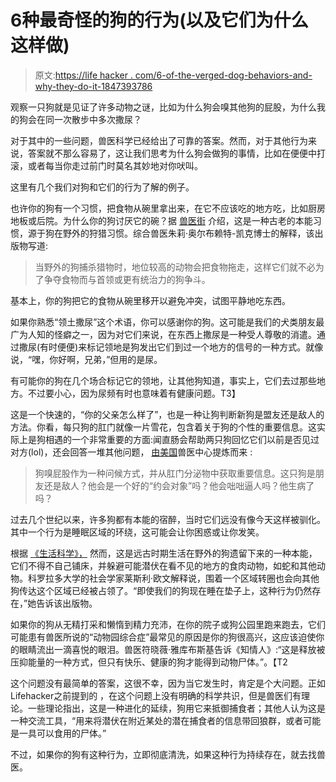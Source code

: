 # 6种最奇怪的狗的行为(以及它们为什么这样做)

> 原文:[https://life hacker . com/6-of-the-verged-dog-behaviors-and-why-they-do-it-1847393786](https://lifehacker.com/6-of-the-weirdest-dog-behaviors-and-why-they-do-it-1847393786)

观察一只狗就是见证了许多动物之谜，比如为什么狗会嗅其他狗的屁股，为什么我的狗会在同一次散步中多次撒尿？

对于其中的一些问题，兽医科学已经给出了可靠的答案。然而，对于其他行为来说，答案就不那么容易了，这让我们思考为什么狗会做狗的事情，比如在便便中打滚，或者每当你走过前门时莫名其妙地对你吠叫。

这里有几个我们对狗和它们的行为了解的例子。

也许你的狗有一个习惯，把食物从碗里拿出来，在它不应该吃的地方吃，比如厨房地板或后院。为什么你的狗讨厌它的碗？据 [兽医街](http://www.vetstreet.com/our-pet-experts/why-does-my-dog-eat-his-food-away-from-his-bowl) 介绍，这是一种古老的本能习惯，源于狗在野外的狩猎习惯。综合兽医朱莉·奥尔布赖特-凯克博士的解释，该出版物写道:

> 当野外的狗捕杀猎物时，地位较高的动物会把食物拖走，这样它们就不必为了争夺食物而与首领或更有统治力的狗争斗。

基本上，你的狗把它的食物从碗里移开以避免冲突，试图平静地吃东西。

如果你熟悉“领土撒尿”这个术语，你可以感谢你的狗。这可能是我们的犬类朋友最广为人知的怪癖之一，因为对它们来说，在东西上撒尿是一种受人尊敬的消遣。通过撒尿(有时便便)来标记领地是狗发出它们到过一个地方的信号的一种方式。就像说，“嘿，你好啊，兄弟，”但用的是尿。

有可能你的狗在几个场合标记它的领地，让其他狗知道，事实上，它们去过那些地方。不过要小心，因为尿频有时也意味着有健康问题。T3】

这是一个快速的，“你的父亲怎么样了”，也是一种让狗判断新狗是盟友还是敌人的方法。你看，每只狗的肛门就像一片雪花，包含着关于狗的个性的重要信息。这实际上是狗相遇的一个非常重要的方面:闻直肠会帮助两只狗回忆它们以前是否见过对方(lol)，还会回答一堆其他问题， [由美国](https://vcahospitals.com/know-your-pet/why-dogs-sniff-butts)兽医中心提炼而来 :

> 狗嗅屁股作为一种问候方式，并从肛门分泌物中获取重要信息。这只狗是朋友还是敌人？他会是一个好的“约会对象”吗？他会咄咄逼人吗？他生病了吗？

过去几个世纪以来，许多狗都有本能的宿醉，当时它们远没有像今天这样被驯化。其中一个行为是睡眠区域的环绕，这可能会让你困惑或让你发笑。

根据 [《生活科学》，](https://www.livescience.com/33160-why-do-dogs-walk-in-circles-before-lying-down.html) 然而，这是远古时期生活在野外的狗遗留下来的一种本能，它们不得不自己铺床，并躲避可能潜伏在看不见的地方的食肉动物，如蛇和其他动物。科罗拉多大学的社会学家莱斯利·欧文解释说，围着一个区域转圈也会向其他狗传达这个区域已经被占领了。“即使我们的狗现在睡在垫子上，这种行为仍然存在，”她告诉该出版物。

如果你的狗从无精打采和懒惰到精力充沛，在你的院子或狗公园里跑来跑去，它们可能患有兽医所说的“动物园综合症”最常见的原因是你的狗很高兴，这应该迫使你的眼睛流出一滴喜悦的眼泪。兽医符晓薇·雅库布斯基告诉《知情人》:“这是释放被压抑能量的一种方式，但只有快乐、健康的狗才能得到动物尸体。”。【T2

这个问题没有最简单的答案，这很不幸，因为当它发生时，肯定是个大问题。正如Lifehacker之前提到的 ，在这个问题上没有明确的科学共识，但是兽医们有理论。一些理论指出，这是一种进化的延续，狗用它来抵御捕食者；其他人认为这是一种交流工具，“用来将潜伏在附近某处的潜在捕食者的信息带回狼群，或者可能是一具可以食用的尸体。”

不过，如果你的狗有这种行为，立即彻底清洗，如果这种行为持续存在，就去找兽医。